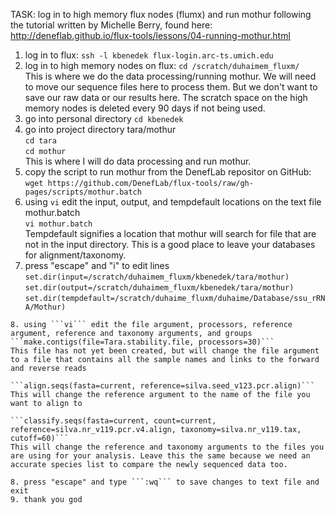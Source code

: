 TASK: log in to high memory flux nodes (flumx) and run mothur following the tutorial written by Michelle Berry, found here: http://deneflab.github.io/flux-tools/lessons/04-running-mothur.html


1. log in to flux: ```ssh -l kbenedek flux-login.arc-ts.umich.edu```  
2. log in to high memory nodes on flux: ```cd /scratch/duhaimem_fluxm/```  
  This is where we do the data processing/running mothur. We will need to move our sequence files here to process them. But we don't want to save our raw data or our results here. The scratch space on the high memory nodes is deleted every 90 days if not being used.  
3. go into personal directory ```cd kbenedek```  
4. go into project directory tara/mothur  
   ```cd tara```  
   ```cd mothur```  
   This is where I will do data processing and run mothur.
5. copy the script to run mothur from the DenefLab repositor on GitHub: ```wget https://github.com/DenefLab/flux-tools/raw/gh-pages/scripts/mothur.batch```  
6. using ```vi``` edit the input, output, and tempdefault locations on the text file mothur.batch  
  ```vi mothur.batch```  
  Tempdefault signifies a location that mothur will search for file that are not in the input directory. This is a good place to leave your databases for alignment/taxonomy.
7. press "escape" and "i" to edit lines  
  ```set.dir(input=/scratch/duhaimem_fluxm/kbenedek/tara/mothur)```  
  ```set.dir(output=/scratch/duhaimem_fluxm/kbenedek/tara/mothur)```  
  ```set.dir(tempdefault=/scratch/duhaime_fluxm/duhaime/Database/ssu_rRNA/Mothur)```  
  ```   
8. using ```vi``` edit the file argument, processors, reference argument, reference and taxonomy arguments, and groups  
  ```make.contigs(file=Tara.stability.file, processors=30)```  
  This file has not yet been created, but will change the file argument to a file that contains all the sample names and links to the forward and reverse reads  
  
  ```align.seqs(fasta=current, reference=silva.seed_v123.pcr.align)```  
  This will change the reference argument to the name of the file you want to align to  
  
  ```classify.seqs(fasta=current, count=current, reference=silva.nr_v119.pcr.v4.align, taxonomy=silva.nr_v119.tax, cutoff=60)```  
  This will change the reference and taxonomy arguments to the files you are using for your analysis. Leave this the same because we need an accurate species list to compare the newly sequenced data too.  
  
8. press "escape" and type ```:wq``` to save changes to text file and exit  
9. thank you god
 
